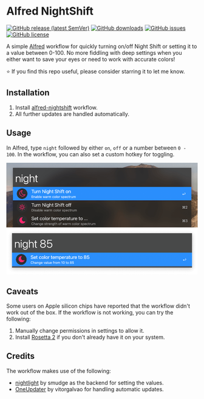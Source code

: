 # Alfred NightShift

[![GitHub release (latest SemVer)](https://img.shields.io/github/v/release/shmulvad/alfred-nightshift?sort=semver&style=flat-square)](https://github.com/shmulvad/alfred-nightshift/releases)
[![GitHub downloads](https://img.shields.io/github/downloads/shmulvad/alfred-nightshift/total?style=flat-square)](https://github.com/shmulvad/alfred-nightshift/releases/latest/download/NightShift.alfredworkflow)
[![GitHub issues](https://img.shields.io/github/issues/shmulvad/alfred-nightshift?style=flat-square)](https://github.com/shmulvad/alfred-nightshift/issues)
[![GitHub license](https://img.shields.io/github/license/shmulvad/alfred-nightshift?style=flat-square)](https://github.com/shmulvad/alfred-nightshift/blob/master/LICENSE)

A simple [Alfred][1] workflow for quickly turning on/off Night Shift or setting it to a value between 0-100. No more fiddling with deep settings when you either want to save your eyes or need to work with accurate colors!

⭐ If you find this repo useful, please consider starring it to let me know.

## Installation
1. Install [alfred-nightshift][2] workflow.
2. All further updates are handled automatically.

## Usage
In Alfred, type `night` followed by either `on`, `off` or a number between `0 - 100`. In the workflow, you can also set a custom hotkey for toggling.

<p align="center">
  <img width="1200" height="auto" src="images/night.png?raw=true">
  <img width="1200" height="auto" src="images/night85.png?raw=true">
</p>


## Caveats

Some users on Apple silicon chips have reported that the workflow didn't work out of the box. If the workflow is not working, you can try the following:

1. Manually change permissions in settings to allow it.
2. Install [Rosetta 2][5] if you don't already have it on your system.


## Credits
The workflow makes use of the following:

* [nightlight][3] by smudge as the backend for setting the values.
* [OneUpdater][4] by vitorgalvao for handling automatic updates.

[1]: https://www.alfredapp.com/
[2]: https://github.com/shmulvad/alfred-nightshift/releases/latest/download/NightShift.alfredworkflow
[3]: https://github.com/smudge/nightlight
[4]: https://github.com/vitorgalvao/alfred-workflows/tree/master/OneUpdater
[5]: https://support.apple.com/en-us/HT211861
